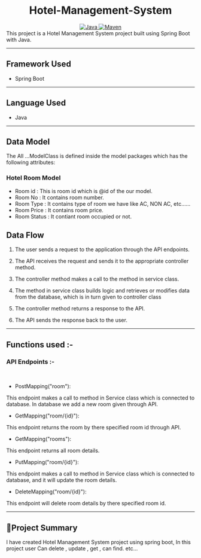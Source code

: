 <center>
<h1>Hotel-Management-System</h1>
</center>
<center>
<a href="Java url">
    <img alt="Java" src="https://img.shields.io/badge/Java->=8-darkblue.svg" />
</a>
<a href="Maven url" >
    <img alt="Maven" src="https://img.shields.io/badge/maven-3.0.5-brightgreen.svg" />
</a>
</center>
This project is a Hotel Management System project built using Spring Boot with Java.

---

## Framework Used
* Spring Boot

---

## Language Used
* Java

---

## Data Model

The All ...ModelClass  is defined inside the model packages which has the following attributes:
   
  ### Hotel Room Model
  * Room id : This is room id which is @id of the our model.
  * Room No : It contains room number.
  * Room Type : It contains type of room we have like AC, NON AC, etc......
  * Room Price : It contains room price.
  * Room Status :  It contiant room occupied or not.

## Data Flow

1. The user sends a request to the application through the API endpoints.
2. The API receives the request and sends it to the appropriate controller method.
3. The controller method makes a call to the method in service class.

4. The method in service class builds logic and retrieves or modifies data from the database, which is in turn given to controller class
5. The controller method returns a response to the API.
6. The API sends the response back to the user.

---

## Functions used :-

### API Endpoints :-
</br>

* PostMapping("room"):

This endpoint makes a call to method in Service class which is connected to database. In database we add a new room given through API.


* GetMapping("room/{id}"): 

This endpoint returns the room by there specified room id through API.

* GetMapping("rooms"): 

This endpoint returns all room details.

* PutMapping("room/{id}"): 

This endpoint makes a call to method in Service class which is connected to database, and it will update the room details.


* DeleteMapping("room/{id}"): 

This endpoint will delete room details by there specified room id.

---

## 📝Project Summary

I have created Hotel Management System project using spring boot, In this project user  Can delete , update , get ,  can find. etc...
